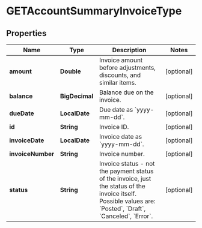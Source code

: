 

# GETAccountSummaryInvoiceType


## Properties

| Name | Type | Description | Notes |
|------------ | ------------- | ------------- | -------------|
|**amount** | **Double** | Invoice amount before adjustments, discounts, and similar items.  |  [optional] |
|**balance** | **BigDecimal** | Balance due on the invoice.  |  [optional] |
|**dueDate** | **LocalDate** | Due date as &#x60;yyyy-mm-dd&#x60;.  |  [optional] |
|**id** | **String** | Invoice ID.  |  [optional] |
|**invoiceDate** | **LocalDate** | Invoice date as &#x60;yyyy-mm-dd&#x60;.  |  [optional] |
|**invoiceNumber** | **String** | Invoice number.  |  [optional] |
|**status** | **String** | Invoice status - not the payment status of the invoice, just the status of the invoice itself. Possible values are: &#x60;Posted&#x60;, &#x60;Draft&#x60;, &#x60;Canceled&#x60;, &#x60;Error&#x60;.  |  [optional] |



